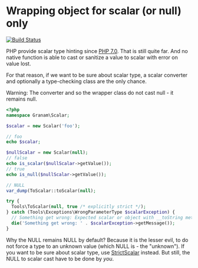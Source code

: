 # Wrapping object for scalar (or null) only

[![Build Status](https://travis-ci.org/jaroslavtyc/granam-scalar.svg?branch=master)](https://travis-ci.org/jaroslavtyc/granam-scalar)

PHP provide scalar type hinting since [PHP 7.0](https://wiki.php.net/rfc/scalar_type_hints#proposed_php_version_s).
That is still quite far.
And no native function is able to cast or sanitize a value to scalar with error on value lost.

For that reason, if we want to be sure about scalar type, a scalar converter and optionally a type-checking class are the only chance.

Warning: The converter and so the wrapper class do not cast null - it remains null.

```php
<?php
namespace Granam\Scalar;

$scalar = new Scalar('foo');

// foo
echo $scalar;

$nullScalar = new Scalar(null);
// false
echo is_scalar($nullScalar->getValue());
// true
echo is_null($nullScalar->getValue());

// NULL
var_dump(ToScalar::toScalar(null);

try {
  Tools\ToScalar(null, true /* explicitly strict */);
} catch (Tools\Exceptions\WrongParameterType $scalarException) {
  // Something get wrong: Expected scalar or object with __toString method on strict mode, got NULL.
  die('Something get wrong: ' . $scalarException->getMessage());
}
```

Why the NULL remains NULL by default? Because it is the lesser evil, to do not force a type to an unknown value (which NULL is - the "unknown").
If you want to be sure about scalar type, use [StrictScalar](https://github.com/jaroslavtyc/granam-strict-scalar) instead.
But still, the NULL to scalar cast have to be done by *you*.

